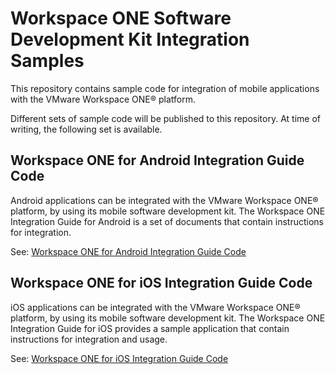 # Workspace ONE Software Development Kit Integration Samples
This repository contains sample code for integration of mobile applications with
the VMware Workspace ONE® platform.

Different sets of sample code will be published to this repository. At time of
writing, the following set is available.

## Workspace ONE for Android Integration Guide Code
Android applications can be integrated with the VMware Workspace ONE® platform,
by using its mobile software development kit. The Workspace ONE Integration
Guide for Android is a set of documents that contain instructions for
integration.

See:
[Workspace ONE for Android Integration Guide Code](IntegrationGuideForAndroid)

## Workspace ONE for iOS Integration Guide Code
iOS applications can be integrated with the VMware Workspace ONE® platform,
by using its mobile software development kit. The Workspace ONE Integration
Guide for iOS provides a sample application that contain instructions for
integration and usage.

See:
[Workspace ONE for iOS Integration Guide Code](IntegrationGuideForiOS)


